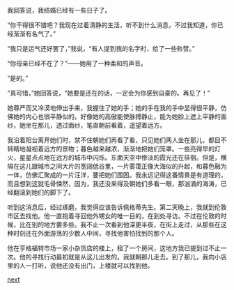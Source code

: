 
我回答说，我结婚已经有一些日子了。

“你干得很不错吧？我现在过着清静的生活，听不到什么消息，不过我知道，你已经渐渐有名气了。”

“我只是运气还好罢了，”我说，“有人提到我的名字时，给了一些称赞。”

“你母亲已经不在了？”——她用了一种柔和的声音。

“是的。”

“真可惜，”她回答说，“她要是还在的话，一定会为你感到自豪的。再见了！”

她尊严而又冷漠地伸出手来，我握住了她的手；她的手在我的手中显得很平静，仿佛她的内心也很平静似的。好像她的高傲能使脉搏静止，能为她脸上遮上平静的面纱，她坐在那儿，透过面纱，笔直朝前看着，遥望着远方。

我沿着阳台离开她们时，禁不住朝她们再看了看，只见她们两人坐在那儿，都目不转睛地凝视着远方的景物；暮色越来越浓，渐渐地把她们笼罩。一些亮得早的灯火，星星点点地在远方的城市中闪烁。东面天空中惨淡的霞光还在徘徊。但是，横隔在这儿跟城市之间大片的宽阔低谷里，一片雾霭正像大海似的升起，和暮色融为一体，仿佛汇聚成的一片汪洋，要把她们围困。我永远记得这番情景是有道理的，而且想到这就毛骨悚然，因为，我还没来得及朝她们多看一眼，那汹涌的海涛，已经翻滚到她们的脚下了。

听到这消息后，经过琢磨，我觉得应该告诉佩格蒂先生。第二天晚上，我就到伦敦市区去找他。他一直抱着寻回他外甥女的唯一目的，在到处寻访。不过在伦敦的时候，比在别的地方要多些。我不止一次看到他深更半夜，在街上走过，从那些在这种时刻还在外面游荡的少数人中间，寻找他害怕找到的那个人。

他在亨格福特市场一家小杂货店的楼上，租了一个房间，这地方我已提到过不止一次。他的寻找行动最初就是从这儿出发的。我就朝那儿走去。到了那儿，我向小店里的人一打听，说他还没有出门，上楼就可以找到他。

[next](page597)